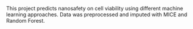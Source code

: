 This project predicts nanosafety on cell viability using different machine learning approaches.
Data was preprocessed and imputed with MICE and Random Forest. 
